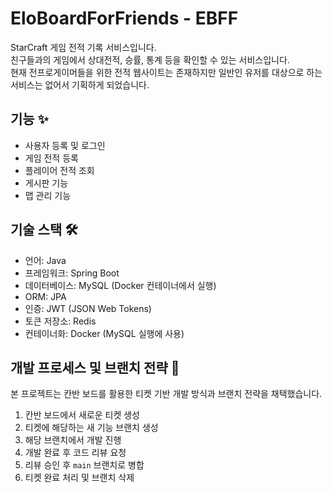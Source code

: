 # EloBoardForFriends - EBFF

StarCraft 게임 전적 기록 서비스입니다. <br>
친구들과의 게임에서 상대전적, 승률, 통계 등을 확인할 수 있는 서비스입니다. <br>
현재 전프로게이머들을 위한 전적 웹사이트는 존재하지만 일반인 유저를 대상으로 하는 서비스는 없어서 기획하게 되었습니다.

## 기능 ✨

- 사용자 등록 및 로그인
- 게임 전적 등록
- 플레이어 전적 조회
- 게시판 기능
- 맵 관리 기능

## 기술 스택 🛠️

- 언어: Java
- 프레임워크: Spring Boot
- 데이터베이스: MySQL (Docker 컨테이너에서 실행)
- ORM: JPA
- 인증: JWT (JSON Web Tokens)
- 토큰 저장소: Redis
- 컨테이너화: Docker (MySQL 실행에 사용)

## 개발 프로세스 및 브랜치 전략 🚀

본 프로젝트는 칸반 보드를 활용한 티켓 기반 개발 방식과 브랜치 전략을 채택했습니다.

1. 칸반 보드에서 새로운 티켓 생성
2. 티켓에 해당하는 새 기능 브랜치 생성
3. 해당 브랜치에서 개발 진행
4. 개발 완료 후 코드 리뷰 요청
5. 리뷰 승인 후 `main` 브랜치로 병합
6. 티켓 완료 처리 및 브랜치 삭제
